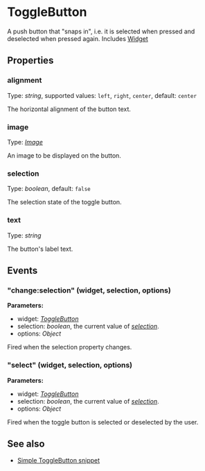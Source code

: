 ---
---
# ToggleButton
A push button that "snaps in", i.e. it is selected when pressed and deselected when pressed again.
Includes [Widget](Widget.md)

## Properties
### alignment
Type: *string*, supported values: `left`, `right`, `center`, default: `center`

The horizontal alignment of the button text.
### image
Type: *[Image](../types.md#image)*

An image to be displayed on the button.
### selection
Type: *boolean*, default: `false`

The selection state of the toggle button.
### text
Type: *string*

The button's label text.

## Events
### "change:selection" (widget, selection, options)

**Parameters:** 

- widget: *[ToggleButton](ToggleButton.md)*
- selection: *boolean*, the current value of *[selection](#selection)*.
- options: *Object*

Fired when the selection property changes.

### "select" (widget, selection, options)

**Parameters:** 

- widget: *[ToggleButton](ToggleButton.md)*
- selection: *boolean*, the current value of *[selection](#selection)*.
- options: *Object*

Fired when the toggle button is selected or deselected by the user.


## See also
- [Simple ToggleButton snippet](https://github.com/eclipsesource/tabris-js/blob/master/snippets/togglebutton/togglebutton.js)
